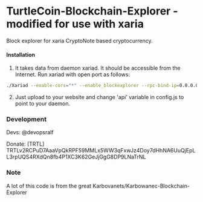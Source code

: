 # TurtleCoin-Blockchain-Explorer - modified for use with xaria
Block explorer for xaria CryptoNote based cryptocurrency.

#### Installation

1) It takes data from daemon xariad. It should be accessible from the Internet. Run xariad with open port as follows:
```bash
./Xariad --enable-cors="*" --enable_blockexplorer --rpc-bind-ip=0.0.0.0 --rpc-bind-port=11966
```
2) Just upload to your website and change 'api' variable in config.js to point to your daemon.


### Development
Devs:
    @devopsralf

Donate: [TRTL] TRTLv2RCPuD7AaaVpQkRPF59MMLx5WW3qFxwJz4Doy7dHhNA6UuQjEpLL3rpUQS4RXdQn8fb4P1XC3K62GeJjGgG8DP9LNaTrNL

### Note

A lot of this code is from the great Karbovanets/Karbowanec-Blockchain-Explorer
